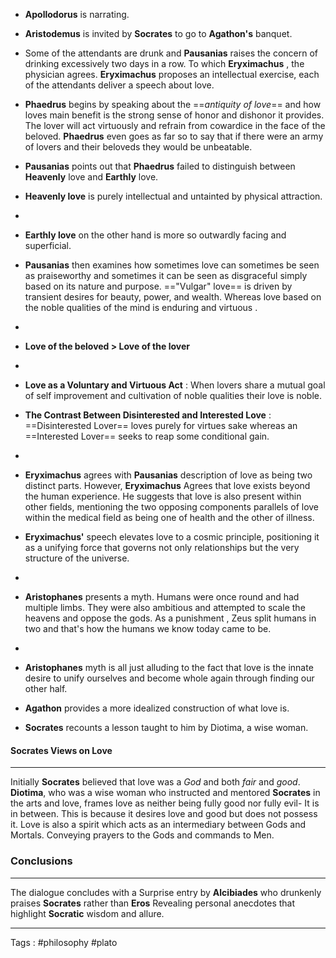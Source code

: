 - **Apollodorus** is narrating. 
- **Aristodemus** is invited by **Socrates** to go to **Agathon's** banquet.
  
- Some of the attendants are drunk and **Pausanias** raises the concern of drinking excessively two days in a row. To which **Eryximachus** , the physician agrees. **Eryximachus** proposes an intellectual exercise, each of the attendants deliver a speech about love. 
  
- **Phaedrus** begins by speaking about the ==*antiquity of love*== and how loves main benefit is the strong sense of honor and dishonor it provides. The lover will act virtuously and refrain from cowardice in the face of the beloved. **Phaedrus** even goes as far so to say that if there were an army of lovers and their beloveds they would be unbeatable. 
 
- **Pausanias**  points out that **Phaedrus** failed to distinguish between **Heavenly** love and **Earthly** love. 
- **Heavenly love** is purely intellectual and untainted by physical attraction. 
- 
- **Earthly love** on the other hand is more so outwardly facing and superficial. 
 
- **Pausanias** then examines how sometimes love can sometimes be seen as praiseworthy and sometimes it can be seen as disgraceful simply based on its nature and purpose. =="Vulgar" love== is driven by transient desires for beauty, power, and wealth. Whereas love based on the noble qualities of the mind is enduring and virtuous . 
- 
- **Love of the beloved > Love of the lover** 
- 
- **Love as a Voluntary and Virtuous Act** : When lovers share a mutual goal of self improvement and cultivation of noble qualities their love is noble. 
  
- **The Contrast Between Disinterested and Interested Love** : ==Disinterested Lover== loves purely for virtues sake whereas an ==Interested Lover== seeks to reap some conditional gain. 
- 
- **Eryximachus** agrees with **Pausanias** description of love as being two distinct parts. However, **Eryximachus** Agrees that love exists beyond the human experience. He suggests that love is also present within other fields, mentioning the two opposing components parallels of love within the medical field as being one of health and the other of illness. 
  
- **Eryximachus'** speech elevates love to a cosmic principle, positioning it as a unifying force that governs not only relationships but the very structure of the universe. 
- 
- **Aristophanes** presents a myth. Humans were once round and had multiple limbs. They were also ambitious and attempted to scale the heavens and oppose the gods. As a punishment , Zeus split humans in two and that's how the humans we know today came to be. 
- 
- **Aristophanes** myth is all just alluding to the fact that love is the innate desire to unify ourselves and become whole again through finding our other half. 
  
- **Agathon** provides a more idealized construction of what love is. 
  
- **Socrates** recounts a lesson taught to him by Diotima, a wise woman. 

#### Socrates Views on Love
___
Initially **Socrates** believed that love was a *God* and both *fair* and *good*. **Diotima**, who was a wise woman who instructed and mentored **Socrates** in the arts and love, frames love as neither being fully good nor fully evil- It is in between. This is because it desires love and good but does not possess it. Love is also a spirit which acts as an intermediary between Gods and Mortals. Conveying prayers to the Gods and commands to Men.  
### Conclusions
____
 The dialogue concludes with a Surprise entry by **Alcibiades** who drunkenly praises **Socrates** rather than **Eros** Revealing personal anecdotes that highlight **Socratic** wisdom and allure. 
___
Tags : #philosophy #plato
